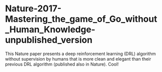 # Nature-2017-Mastering_the_game_of_Go_without_Human_Knowledge-unpublished_version
This Nature paper presents a deep reinforcement learning (DRL) algorithm without supervision by humans that is more clean and elegant than their previous DRL algorithm (published also in Nature). Cool!
